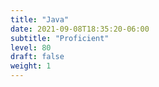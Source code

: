 ```yaml
---
title: "Java"
date: 2021-09-08T18:35:20-06:00
subtitle: "Proficient"
level: 80
draft: false
weight: 1
---
```


